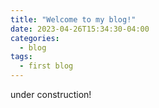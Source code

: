 ```yaml
---
title: "Welcome to my blog!"
date: 2023-04-26T15:34:30-04:00
categories:
  - blog
tags:
  - first blog
---
```




under construction! 

